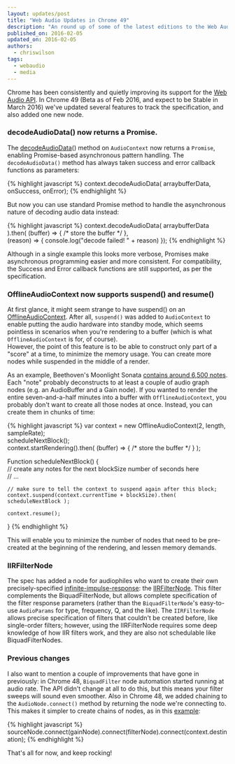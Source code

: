 ```yaml
---
layout: updates/post
title: "Web Audio Updates in Chrome 49"
description: "An round up of some of the latest editions to the Web Audio API in Chrome."
published_on: 2016-02-05
updated_on: 2016-02-05
authors:
  - chriswilson
tags:
  - webaudio
  - media
---
```


Chrome has been consistently and quietly improving its support for the [Web 
Audio API](https://webaudio.github.io/web-audio-api/).  In Chrome 49 (Beta as of Feb 2016,
and expect to be Stable in March 2016) we've updated several features to track the
specification, and also added one new node.

### decodeAudioData() now returns a Promise.

The 
[decodeAudioData](https://webaudio.github.io/web-audio-api/#widl-BaseAudioContext-decodeAudioData-Promise-AudioBuffer--ArrayBuffer-audioData-DecodeSuccessCallback-successCallback-DecodeErrorCallback-errorCallback)() 
method on `AudioContext` now returns a `Promise`, enabling Promise-based 
asynchronous pattern handling.  The `decodeAudioData()` method has always taken 
success and error callback functions as parameters:

{% highlight javascript %}
context.decodeAudioData( arraybufferData, onSuccess, onError);
{% endhighlight %}

But now you can use standard Promise method to handle the asynchronous nature of 
decoding audio data instead:

{% highlight javascript %}
context.decodeAudioData( arraybufferData ).then(
     (buffer) => { /* store the buffer */ },   
     (reason) => { console.log("decode failed! " + reason) });
{% endhighlight %}

Although in a single example this looks more verbose, Promises make asynchronous 
programming easier and more consistent.  For compatibility, the Success and 
Error callback functions are still supported, as per the specification.

### OfflineAudioContext now supports suspend() and resume()

At first glance, it might seem strange to have suspend() on an 
[OfflineAudioContext](https://webaudio.github.io/web-audio-api/#OfflineAudioContext). 
After all, `suspend()` was added to `AudioContext` to enable putting the audio 
hardware into standby mode, which seems pointless in scenarios when you're 
rendering to a buffer (which is what `OfflineAudioContext` is for, of course).  
However, the point of this feature is to be able to construct only part of a 
"score" at a time, to minimize the memory usage. You can create more nodes while 
suspended in the middle of a render.

As an example, Beethoven's Moonlight Sonata [contains around 6,500 
notes](https://answers.yahoo.com/question/index?qid=20110523115741AAXr23n).  
Each "note" probably deconstructs to at least a couple of audio graph nodes 
(e.g. an AudioBuffer and a Gain node).  If you wanted to render the entire 
seven-and-a-half minutes into a buffer with `OfflineAudioContext`, you probably 
don't want to create all those nodes at once.  Instead, you can create them in 
chunks of time:

{% highlight javascript %}
var context = new OfflineAudioContext(2, length, sampleRate);  
scheduleNextBlock();  
context.startRendering().then( (buffer) => { /* store the buffer */ } );

Function scheduleNextBlock() {  
    // create any notes for the next blockSize number of seconds here  
    // ...

    // make sure to tell the context to suspend again after this block;  
    context.suspend(context.currentTime + blockSize).then( scheduleNextBlock );

    context.resume();  
}
{% endhighlight %}

This will enable you to minimize the number of nodes that need to be pre-created 
at the beginning of the rendering, and lessen memory demands.

### IIRFilterNode  

The spec has added a node for audiophiles who want to create their own 
precisely-specified 
[infinite-impulse-response](https://en.wikipedia.org/wiki/Infinite_impulse_response): 
the 
[IIRFilterNode](https://webaudio.github.io/web-audio-api/#idl-def-IIRFilterNode). 
 This filter complements the BiquadFilterNode, but allows complete specification 
of the filter response parameters (rather than the `BiquadFilterNode`'s 
easy-to-use `AudioParams` for type, frequency, Q, and the like).  The 
`IIRFilterNode` allows precise specification of filters that couldn't be created 
before, like single-order filters; however, using the IIRFilterNode requires 
some deep knowledge of how IIR filters work, and they are also not schedulable 
like BiquadFilterNodes.

### Previous changes  

I also want to mention a couple of improvements that have gone in previously: in 
Chrome 48, `BiquadFilter` node automation started running at audio rate.  The API 
didn't change at all to do this, but this means your filter sweeps will sound 
even smoother.  Also in Chrome 48, we added chaining to the `AudioNode.connect()` 
method by returning the node we're connecting to. This makes it simpler to 
create chains of nodes, as in this 
[example](https://googlechrome.github.io/samples/webaudio-method-chaining/index.html):

{% highlight javascript %}
  sourceNode.connect(gainNode).connect(filterNode).connect(context.destination);
{% endhighlight %}

That's all for now, and keep rocking!